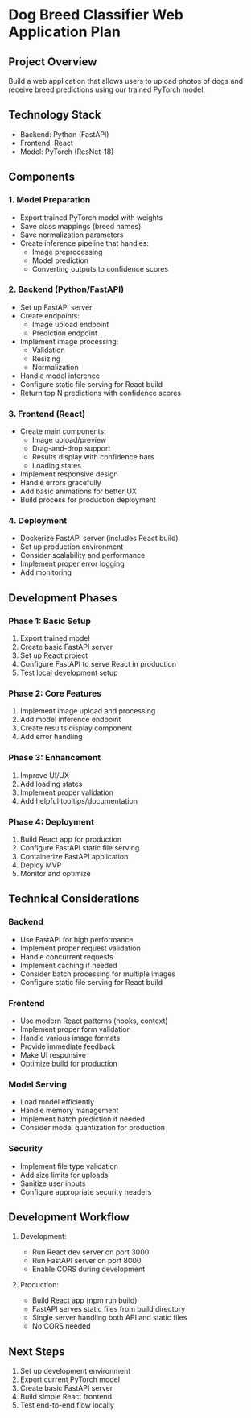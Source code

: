 # Dog Breed Classifier Web Application Plan

## Project Overview
Build a web application that allows users to upload photos of dogs and receive breed predictions using our trained PyTorch model.

## Technology Stack
- Backend: Python (FastAPI)
- Frontend: React
- Model: PyTorch (ResNet-18)

## Components

### 1. Model Preparation
- Export trained PyTorch model with weights
- Save class mappings (breed names)
- Save normalization parameters
- Create inference pipeline that handles:
  - Image preprocessing
  - Model prediction
  - Converting outputs to confidence scores

### 2. Backend (Python/FastAPI)
- Set up FastAPI server
- Create endpoints:
  - Image upload endpoint
  - Prediction endpoint
- Implement image processing:
  - Validation
  - Resizing
  - Normalization
- Handle model inference
- Configure static file serving for React build
- Return top N predictions with confidence scores

### 3. Frontend (React)
- Create main components:
  - Image upload/preview
  - Drag-and-drop support
  - Results display with confidence bars
  - Loading states
- Implement responsive design
- Handle errors gracefully
- Add basic animations for better UX
- Build process for production deployment

### 4. Deployment
- Dockerize FastAPI server (includes React build)
- Set up production environment
- Consider scalability and performance
- Implement proper error logging
- Add monitoring

## Development Phases

### Phase 1: Basic Setup
1. Export trained model
2. Create basic FastAPI server
3. Set up React project
4. Configure FastAPI to serve React in production
5. Test local development setup

### Phase 2: Core Features
1. Implement image upload and processing
2. Add model inference endpoint
3. Create results display component
4. Add error handling

### Phase 3: Enhancement
1. Improve UI/UX
2. Add loading states
3. Implement proper validation
4. Add helpful tooltips/documentation

### Phase 4: Deployment
1. Build React app for production
2. Configure FastAPI static file serving
3. Containerize FastAPI application
4. Deploy MVP
5. Monitor and optimize

## Technical Considerations

### Backend
- Use FastAPI for high performance
- Implement proper request validation
- Handle concurrent requests
- Implement caching if needed
- Consider batch processing for multiple images
- Configure static file serving for React build

### Frontend
- Use modern React patterns (hooks, context)
- Implement proper form validation
- Handle various image formats
- Provide immediate feedback
- Make UI responsive
- Optimize build for production

### Model Serving
- Load model efficiently
- Handle memory management
- Implement batch prediction if needed
- Consider model quantization for production

### Security
- Implement file type validation
- Add size limits for uploads
- Sanitize user inputs
- Configure appropriate security headers

## Development Workflow
1. Development:
   - Run React dev server on port 3000
   - Run FastAPI server on port 8000
   - Enable CORS during development

2. Production:
   - Build React app (npm run build)
   - FastAPI serves static files from build directory
   - Single server handling both API and static files
   - No CORS needed

## Next Steps
1. Set up development environment
2. Export current PyTorch model
3. Create basic FastAPI server
4. Build simple React frontend
5. Test end-to-end flow locally